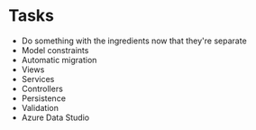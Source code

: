 ﻿# Tasks

- Do something with the ingredients now that they're separate
- Model constraints
- Automatic migration
- Views
- Services
- Controllers
- Persistence
- Validation
- Azure Data Studio
